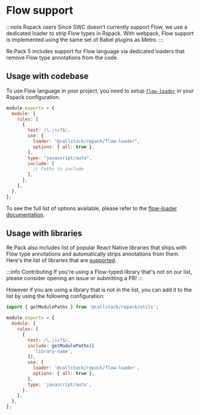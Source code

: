 # Flow support

:::note Rspack users
Since SWC doesn't currently support Flow, we use a dedicated loader to strip Flow types in Rspack. With webpack, Flow support is implemented using the same set of Babel plugins as Metro.
:::

Re.Pack 5 includes support for Flow language via dedicated loaders that remove Flow type annotations from the code.

## Usage with codebase

To use Flow language in your project, you need to setup [`flow-loader`](/api/loaders/flow-loader.md) in your Rspack configuration.

```js title=rspack.config.cjs
module.exports = {
  module: {
    rules: [
      {
        test: /\.jsx?$/,
        use: {
          loader: "@callstack/repack/flow-loader",
          options: { all: true },
        },
        type: "javascript/auto",
        include: [
          // Paths to include
        ],
      },
    ],
  },
};
```

To see the full list of options available, please refer to the [flow-loader documentation](/api/loaders/flow-loader.md#options).

## Usage with libraries

Re.Pack also includes list of popular React Native libraries that ships with Flow type annotations and automatically strips annotations from them.
Here's the list of libraries that are [supported](https://github.com/callstack/repack/blob/07b2e2059487f0b6962b05016e7f1453ba35c379/packages/repack/src/rules/flowTypedModulesLoadingRules.ts#L12).

:::info Contributing
If you're using a Flow-typed library that's not on our list, please consider opening an issue or submitting a PR!
:::

However if you are using a library that is not in the list, you can add it to the list by using the following configuration:

```js title=rspack.config.cjs
import { getModulePaths } from '@callstack/repack/utils';

module.exports = {
  module: {
    rules: [
      {
        test: /\.jsx?$/,
        include: getModulePaths([
          'library-name',
        ]),
        use: {
          loader: '@callstack/repack/flow-loader',
          options: { all: true },
        },
        type: 'javascript/auto',
      },
    ],
  },
};
```
